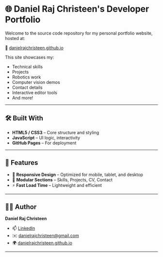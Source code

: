 # 🌐 Daniel Raj Christeen's Developer Portfolio

Welcome to the source code repository for my personal portfolio website, hosted at:

🔗 [danielrajchristeen.github.io](https://danielrajchristeen.github.io/)

This site showcases my:
- Technical skills
- Projects
- Robotics work
- Computer vision demos
- Contact details
- Interactive editor tools
- And more!

---

## 🛠️ Built With

- **HTML5 / CSS3** – Core structure and styling
- **JavaScript** – UI logic, interactivity
- **GitHub Pages** – For deployment

---

## 🧠 Features

- 🎯 **Responsive Design** – Optimized for mobile, tablet, and desktop
- 🧩 **Modular Sections** – Skills, Projects, CV, Contact
- ⚡ **Fast Load Time** – Lightweight and efficient
---

## 🧑‍💻 Author

**Daniel Raj Christeen**

* 📫 [LinkedIn](https://www.linkedin.com/in/daniel-raj-christeen-4a382523b/)
* ✉️ [danielrajchristeen@gmail.com](mailto:danielrajchristeen@gmail.com)
* 🌍 [danielrajchristeen.github.io](https://danielrajchristeen.github.io/)

---
